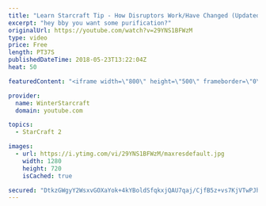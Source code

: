 ```yaml
---
title: "Learn Starcraft Tip - How Disruptors Work/Have Changed (Updated Patch 4.0 2018)"
excerpt: "hey bby you want some purification?"
originalUrl: https://youtube.com/watch?v=29YNS1BFWzM
type: video
price: Free
length: PT37S
publishedDateTime: 2018-05-23T13:22:04Z
heat: 50

featuredContent: "<iframe width=\"800\" height=\"500\" frameborder=\"0\" src=\"https://www.youtube.com/embed/29YNS1BFWzM\" allow=\"accelerometer; autoplay; encrypted-media; gyroscope; picture-in-picture\" allowfullscreen></iframe>"

provider:
  name: WinterStarcraft
  domain: youtube.com

topics:
  - StarCraft 2

images:
  - url: https://i.ytimg.com/vi/29YNS1BFWzM/maxresdefault.jpg
    width: 1280
    height: 720
    isCached: true

secured: "DtkzGWgyY2WsxvGOXaYok+4kYBoldSfqkxjQAU7qaj/CjfB5z+vs7KjVTwPJhEivdK7YtLZK5oym6ZzVigMNookNKgyOHfrzla49QjLi8BCE0MtPPDd34zxh9MlrA1TEl8cxrw9mVOfukj0cSnYTlwxOrehz3N/p7LXOB/cLECMvtoM1jbyjWi/JXCJ5U04bmfpqWTZ6uzfjtfsmB9jOxtxdx8eFL3WIaM8i35ye3yS40DDmuFlTC9VwXeXre9oO/litHZS/zlWZGwWsBaU8YBtBflFp+6YjWuiE0QpanZVZZ5PaGi3yfymCtkSUuOaOVHrpgM0l3JB7flS7ViotLY3s0eIl6q5H7YTD9967vIcom5QWnM3yL2YZxn/CjmppGsexdtEqBl5cGUQEgub/fDAzwWN8KwI8AXrQKc+vBYI=;HNk6/cZXAukfVWbtqUnFsg=="
---
```


